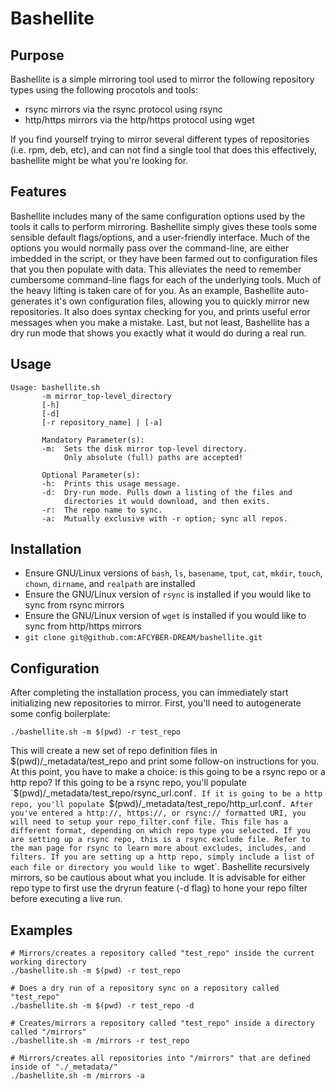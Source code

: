 # Bashellite


Purpose
----------

Bashellite is a simple mirroring tool used to mirror the following  repository types using the following procotols and tools:

 - rsync mirrors via the rsync protocol using rsync
 - http/https mirrors via the http/https protocol using wget

If you find yourself trying to mirror several different types of repositories (i.e. rpm, deb, etc),
and can not find a single tool that does this effectively, bashellite might be what you're looking for.


Features
----------

Bashellite includes many of the same configuration options used by the tools it calls to perform mirroring. Bashellite simply gives these tools some sensible default flags/options, and a user-friendly interface. Much of the options you would normally pass over the command-line, are either imbedded in the script, or they have been farmed out to configuration files that you then populate with data. This alleviates the need to remember cumbersome command-line flags for each of the underlying tools. Much of the heavy lifting is taken care of for you. As an example, Bashellite auto-generates it's own configuration files, allowing you to quickly mirror new repositories. It also does syntax checking for you, and prints useful error messages when you make a mistake. Last, but not least, Bashellite has a dry run mode that shows you exactly what it would do during a real run.


Usage
----------

    Usage: bashellite.sh
           -m mirror_top-level_directory
           [-h]
           [-d]
           [-r repository_name] | [-a]
    
           Mandatory Parameter(s):
           -m:  Sets the disk mirror top-level directory.
                Only absolute (full) paths are accepted!
    
           Optional Parameter(s):
           -h:  Prints this usage message.
           -d:  Dry-run mode. Pulls down a listing of the files and
                directories it would download, and then exits.
           -r:  The repo name to sync.
           -a:  Mutually exclusive with -r option; sync all repos.


Installation
----------

 - Ensure GNU/Linux versions of `bash`, `ls`, `basename`, `tput`, `cat`, `mkdir`, `touch`, `chown`, `dirname`, and `realpath` are installed
 - Ensure the GNU/Linux version of `rsync` is installed if you would like to sync from rsync mirrors
 - Ensure the GNU/Linux version of `wget` is  installed if you would like to sync from http/https mirrors
 - `git clone git@github.com:AFCYBER-DREAM/bashellite.git`



Configuration
----------

After completing the installation process, you can immediately start initializing new repositories to mirror. First, you'll need to autogenerate some config boilerplate:

    
`./bashellite.sh -m $(pwd) -r test_repo`
    

This will create a new set of repo definition files in $(pwd)/_metadata/test_repo and print some follow-on instructions for you. At this point, you have to make a choice: is this going to be a rsync repo or a http repo? If this going to be a rsync repo, you'll populate `$(pwd)/_metadata/test_repo/rsync_url.conf`. If it is going to be a http repo, you'll populate `$(pwd)/_metadata/test_repo/http_url.conf`. After you've entered a http://, https://, or rsync:// formatted URI, you will need to setup your repo_filter.conf file. This file has a different format, depending on which repo type you selected. If you are setting up a rsync repo, this is a rsync exclude file. Refer to the man page for rsync to learn more about excludes, includes, and filters. If you are setting up a http repo, simply include a list of each file or directory you would like to `wget`. Bashellite recursively mirrors, so be cautious about what you include. It is advisable for either repo type to first use the dryrun feature (-d flag) to hone your repo filter before executing a live run.


Examples
----------

    # Mirrors/creates a repository called "test_repo" inside the current working directory
    ./bashellite.sh -m $(pwd) -r test_repo
    
    # Does a dry run of a repository sync on a repository called "test_repo"
    ./bashellite.sh -m $(pwd) -r test_repo -d
    
    # Creates/mirrors a repository called "test_repo" inside a directory called "/mirrors"
    ./bashellite.sh -m /mirrors -r test_repo
    
    # Mirrors/creates all repositories into "/mirrors" that are defined inside of "./_metadata/"
    ./bashellite.sh -m /mirrors -a
